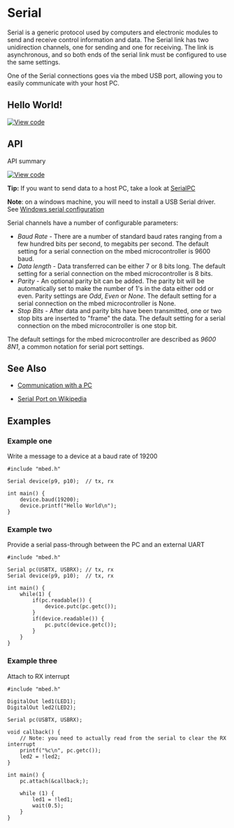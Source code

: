 # Serial

Serial is a generic protocol used by computers and electronic modules to send and receive control information and data. The Serial link has two unidirection channels, one for sending and one for receiving. The link is asynchronous, and so both ends of the serial link must be configured to use the same settings.

One of the Serial connections goes via the mbed USB port, allowing you to easily communicate with your host PC.

## Hello World!

[![View code](https://www.mbed.com/embed/?url=https://developer.mbed.org/users/mbed_official/code/Serial_HelloWorld_Mbed/)](https://developer.mbed.org/users/mbed_official/code/Serial_HelloWorld_Mbed/file/879aa9d0247b/main.cpp) 

## API

API summary

[![View code](https://www.mbed.com/embed/?type=library)](https://docs.mbed.com/docs/mbed-os-api/en/mbed-os-5.1.0/api/Serial_8h_source.html) 

<span class="tips">**Tip:** If you want to send data to a host PC, take a look at [SerialPC](Serial.md) </span>

<span class="notes">**Note**: on a windows machine, you will need to install a USB Serial driver. See [Windows serial configuration](https://docs.mbed.com/docs/mbed-os-handbook/en/5.1/getting_started/what_need/)</span>

Serial channels have a number of configurable parameters:

  * _Baud Rate_ - There are a number of standard baud rates ranging from a few hundred bits per second, to megabits per second. The default setting for a serial connection on the mbed microcontroller is 9600 baud.
  * _Data length_ - Data transferred can be either 7 or 8 bits long. The default setting for a serial connection on the mbed microcontroller is 8 bits.
  * _Parity_ - An optional parity bit can be added. The parity bit will be automatically set to make the number of 1's in the data either odd or even. Parity settings are *Odd*, *Even* or *None*. The default setting for a serial connection on the mbed microcontroller is None.
  * _Stop Bits_ - After data and parity bits have been transmitted, one or two stop bits are inserted to "frame" the data. The default setting for a serial connection on the mbed microcontroller is one stop bit.

The default settings for the mbed microcontroller are described as _9600 8N1_, a  common notation for serial port settings.

## See Also

  * [Communication with a PC](Serial.md)

  * [Serial Port on Wikipedia](http://en.wikipedia.org/wiki/Serial_port)

## Examples

### Example one 

Write a message to a device at a baud rate of 19200

```
#include "mbed.h"

Serial device(p9, p10);  // tx, rx

int main() {
    device.baud(19200);
    device.printf("Hello World\n");
}
```
### Example two

Provide a serial pass-through between the PC and an external UART

```
#include "mbed.h"

Serial pc(USBTX, USBRX); // tx, rx
Serial device(p9, p10);  // tx, rx

int main() {
    while(1) {
        if(pc.readable()) {
            device.putc(pc.getc());
        }
        if(device.readable()) {
            pc.putc(device.getc());
        }
    }
}
```

### Example three

Attach to RX interrupt

```
#include "mbed.h"

DigitalOut led1(LED1);
DigitalOut led2(LED2);

Serial pc(USBTX, USBRX);

void callback() {
    // Note: you need to actually read from the serial to clear the RX interrupt
    printf("%c\n", pc.getc());
    led2 = !led2;
}

int main() {
    pc.attach(&callback;);
    
    while (1) {
        led1 = !led1;
        wait(0.5);
    }
}
```
